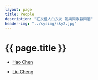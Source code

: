 ```yaml
---
layout: page
title: People
description: "紅衣佳人白衣友 朝與同歌暮同酒"
header-img: "../sysimg/sky2.jpg"
---
```


# {{ page.title }}

+ [Hao Chen][a]

+ [Liu Cheng][b]










[a]: https://hchen1202.github.io/
[b]: http://willowcheng.top/
